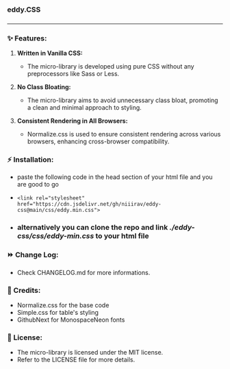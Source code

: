 ### <h3>eddy.CSS<h3>

<hr>

### ✨ Features:

1. **Written in Vanilla CSS:**
   - The micro-library is developed using pure CSS without any preprocessors like Sass or Less.

2. **No Class Bloating:**
   - The micro-library aims to avoid unnecessary class bloat, promoting a clean and minimal approach to styling.

3. **Consistent Rendering in All Browsers:**
   - Normalize.css is used to ensure consistent rendering across various browsers, enhancing cross-browser compatibility.

### ⚡️ Installation:

- paste the following code in the head section of your html file and you are good to go
- ```<link rel="stylesheet" href="https://cdn.jsdelivr.net/gh/niiirav/eddy-css@main/css/eddy.min.css">```

- ### alternatively you can clone the repo and link *./eddy-css/css/eddy-min.css* to your html file

### ⏩ Change Log:

- Check CHANGELOG.md for more informations.

### 🙏 Credits:

- <a link="https://github.com/necolas/normalize.css/"> Normalize.css </a> for the base code
- <a link="https://github.com/kevquirk/simple.css"> Simple.css</a> for table's styling
- <a link="https://github.com/githubnext/monaspace"> GithubNext </a> for MonospaceNeon fonts 

### 📄 License:

- The micro-library is licensed under the MIT license.
- Refer to the LICENSE file for more details.
